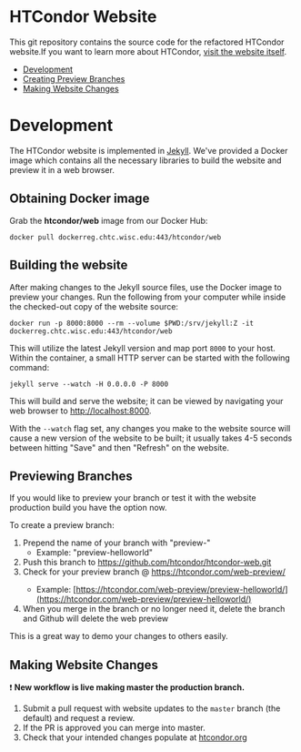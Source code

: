 # HTCondor Website

This git repository contains the source code for the refactored HTCondor website.If you want to learn more about HTCondor, [visit the website itself](https://htcondor.org).

- [Development](#development)
- [Creating Preview Branches](#previewing-branches)
- [Making Website Changes](#making-website-changes)


# Development

The HTCondor website is implemented in [Jekyll](https://jekyllrb.com/). We've provided a Docker image which contains all the necessary libraries to build the website and preview it in a web browser.

## Obtaining Docker image

Grab the **htcondor/web** image from our Docker Hub:
```
docker pull dockerreg.chtc.wisc.edu:443/htcondor/web
```

## Building the website

After making changes to the Jekyll source files, use the Docker image to preview your changes. Run the following from your computer while inside the checked-out copy of the website source:

```
docker run -p 8000:8000 --rm --volume $PWD:/srv/jekyll:Z -it dockerreg.chtc.wisc.edu:443/htcondor/web
```

This will utilize the latest Jekyll version and map port `8000` to your host.  Within the container, a small HTTP server can be started with the following command:

```
jekyll serve --watch -H 0.0.0.0 -P 8000
```

This will build and serve the website; it can be viewed by navigating your web browser to <http://localhost:8000>.

With the `--watch` flag set, any changes you make to the website source will cause a new version of the website to be built; it usually takes 4-5 seconds between hitting "Save" and then "Refresh" on the website.


## Previewing Branches

If you would like to preview your branch or test it with the website production build you have the option now. 

To create a preview branch:
1. Prepend the name of your branch with "preview-"
    - Example: "preview-helloworld"
2. Push this branch to https://github.com/htcondor/htcondor-web.git  
3. Check for your preview branch @ https://htcondor.com/web-preview/<preview-branch-name>
   - Example: [https://htcondor.com/web-preview/preview-helloworld/](https://htcondor.com/web-preview/preview-helloworld/)
4. When you merge in the branch or no longer need it, delete the branch and Github will delete the web preview   
   
This is a great way to demo your changes to others easily. 

## Making Website Changes

:exclamation: **New workflow is live making master the production branch.**

1.  Submit a pull request with website updates to the `master` branch (the default) and request a review.
2.  If the PR is approved you can merge into master.
3.  Check that your intended changes populate at [htcondor.org](https://htcondor.org)
